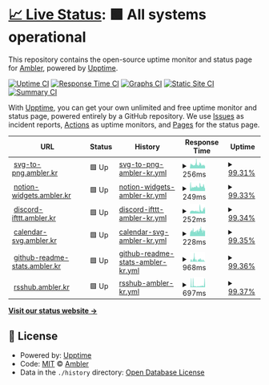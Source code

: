 # [📈 Live Status](https://apps.status.ambler.kr): <!--live status--> **🟩 All systems operational**

This repository contains the open-source uptime monitor and status page for [Ambler](https://ambler.kr), powered by [Upptime](https://github.com/upptime/upptime).

[![Uptime CI](https://github.com/amblerkr/apps.status/workflows/Uptime%20CI/badge.svg)](https://github.com/amblerkr/apps.status/actions?query=workflow%3A%22Uptime+CI%22)
[![Response Time CI](https://github.com/amblerkr/apps.status/workflows/Response%20Time%20CI/badge.svg)](https://github.com/amblerkr/apps.status/actions?query=workflow%3A%22Response+Time+CI%22)
[![Graphs CI](https://github.com/amblerkr/apps.status/workflows/Graphs%20CI/badge.svg)](https://github.com/amblerkr/apps.status/actions?query=workflow%3A%22Graphs+CI%22)
[![Static Site CI](https://github.com/amblerkr/apps.status/workflows/Static%20Site%20CI/badge.svg)](https://github.com/amblerkr/apps.status/actions?query=workflow%3A%22Static+Site+CI%22)
[![Summary CI](https://github.com/amblerkr/apps.status/workflows/Summary%20CI/badge.svg)](https://github.com/amblerkr/apps.status/actions?query=workflow%3A%22Summary+CI%22)

With [Upptime](https://upptime.js.org), you can get your own unlimited and free uptime monitor and status page, powered entirely by a GitHub repository. We use [Issues](https://github.com/amblerkr/apps.status/issues) as incident reports, [Actions](https://github.com/amblerkr/apps.status/actions) as uptime monitors, and [Pages](https://apps.status.ambler.kr) for the status page.

<!--start: status pages-->
<!-- This summary is generated by Upptime (https://github.com/upptime/upptime) -->
<!-- Do not edit this manually, your changes will be overwritten -->
<!-- prettier-ignore -->
| URL | Status | History | Response Time | Uptime |
| --- | ------ | ------- | ------------- | ------ |
| <img alt="" src="https://icons.duckduckgo.com/ip3/svg-to-png.ambler.kr.ico" height="13"> [svg-to-png.ambler.kr](https://svg-to-png.ambler.kr/) | 🟩 Up | [svg-to-png-ambler-kr.yml](https://github.com/amblerkr/apps.status/commits/HEAD/history/svg-to-png-ambler-kr.yml) | <details><summary><img alt="Response time graph" src="./graphs/svg-to-png-ambler-kr/response-time-week.png" height="20"> 256ms</summary><br><a href="https://apps.status.ambler.kr/history/svg-to-png-ambler-kr"><img alt="Response time 275" src="https://img.shields.io/endpoint?url=https%3A%2F%2Fraw.githubusercontent.com%2Famblerkr%2Fapps.status%2FHEAD%2Fapi%2Fsvg-to-png-ambler-kr%2Fresponse-time.json"></a><br><a href="https://apps.status.ambler.kr/history/svg-to-png-ambler-kr"><img alt="24-hour response time 198" src="https://img.shields.io/endpoint?url=https%3A%2F%2Fraw.githubusercontent.com%2Famblerkr%2Fapps.status%2FHEAD%2Fapi%2Fsvg-to-png-ambler-kr%2Fresponse-time-day.json"></a><br><a href="https://apps.status.ambler.kr/history/svg-to-png-ambler-kr"><img alt="7-day response time 256" src="https://img.shields.io/endpoint?url=https%3A%2F%2Fraw.githubusercontent.com%2Famblerkr%2Fapps.status%2FHEAD%2Fapi%2Fsvg-to-png-ambler-kr%2Fresponse-time-week.json"></a><br><a href="https://apps.status.ambler.kr/history/svg-to-png-ambler-kr"><img alt="30-day response time 246" src="https://img.shields.io/endpoint?url=https%3A%2F%2Fraw.githubusercontent.com%2Famblerkr%2Fapps.status%2FHEAD%2Fapi%2Fsvg-to-png-ambler-kr%2Fresponse-time-month.json"></a><br><a href="https://apps.status.ambler.kr/history/svg-to-png-ambler-kr"><img alt="1-year response time 267" src="https://img.shields.io/endpoint?url=https%3A%2F%2Fraw.githubusercontent.com%2Famblerkr%2Fapps.status%2FHEAD%2Fapi%2Fsvg-to-png-ambler-kr%2Fresponse-time-year.json"></a></details> | <details><summary><a href="https://apps.status.ambler.kr/history/svg-to-png-ambler-kr">99.31%</a></summary><a href="https://apps.status.ambler.kr/history/svg-to-png-ambler-kr"><img alt="All-time uptime 100.00%" src="https://img.shields.io/endpoint?url=https%3A%2F%2Fraw.githubusercontent.com%2Famblerkr%2Fapps.status%2FHEAD%2Fapi%2Fsvg-to-png-ambler-kr%2Fuptime.json"></a><br><a href="https://apps.status.ambler.kr/history/svg-to-png-ambler-kr"><img alt="24-hour uptime 100.00%" src="https://img.shields.io/endpoint?url=https%3A%2F%2Fraw.githubusercontent.com%2Famblerkr%2Fapps.status%2FHEAD%2Fapi%2Fsvg-to-png-ambler-kr%2Fuptime-day.json"></a><br><a href="https://apps.status.ambler.kr/history/svg-to-png-ambler-kr"><img alt="7-day uptime 99.31%" src="https://img.shields.io/endpoint?url=https%3A%2F%2Fraw.githubusercontent.com%2Famblerkr%2Fapps.status%2FHEAD%2Fapi%2Fsvg-to-png-ambler-kr%2Fuptime-week.json"></a><br><a href="https://apps.status.ambler.kr/history/svg-to-png-ambler-kr"><img alt="30-day uptime 99.84%" src="https://img.shields.io/endpoint?url=https%3A%2F%2Fraw.githubusercontent.com%2Famblerkr%2Fapps.status%2FHEAD%2Fapi%2Fsvg-to-png-ambler-kr%2Fuptime-month.json"></a><br><a href="https://apps.status.ambler.kr/history/svg-to-png-ambler-kr"><img alt="1-year uptime 99.99%" src="https://img.shields.io/endpoint?url=https%3A%2F%2Fraw.githubusercontent.com%2Famblerkr%2Fapps.status%2FHEAD%2Fapi%2Fsvg-to-png-ambler-kr%2Fuptime-year.json"></a></details>
| <img alt="" src="https://icons.duckduckgo.com/ip3/notion-widgets.ambler.kr.ico" height="13"> [notion-widgets.ambler.kr](https://notion-widgets.ambler.kr/) | 🟩 Up | [notion-widgets-ambler-kr.yml](https://github.com/amblerkr/apps.status/commits/HEAD/history/notion-widgets-ambler-kr.yml) | <details><summary><img alt="Response time graph" src="./graphs/notion-widgets-ambler-kr/response-time-week.png" height="20"> 249ms</summary><br><a href="https://apps.status.ambler.kr/history/notion-widgets-ambler-kr"><img alt="Response time 250" src="https://img.shields.io/endpoint?url=https%3A%2F%2Fraw.githubusercontent.com%2Famblerkr%2Fapps.status%2FHEAD%2Fapi%2Fnotion-widgets-ambler-kr%2Fresponse-time.json"></a><br><a href="https://apps.status.ambler.kr/history/notion-widgets-ambler-kr"><img alt="24-hour response time 208" src="https://img.shields.io/endpoint?url=https%3A%2F%2Fraw.githubusercontent.com%2Famblerkr%2Fapps.status%2FHEAD%2Fapi%2Fnotion-widgets-ambler-kr%2Fresponse-time-day.json"></a><br><a href="https://apps.status.ambler.kr/history/notion-widgets-ambler-kr"><img alt="7-day response time 249" src="https://img.shields.io/endpoint?url=https%3A%2F%2Fraw.githubusercontent.com%2Famblerkr%2Fapps.status%2FHEAD%2Fapi%2Fnotion-widgets-ambler-kr%2Fresponse-time-week.json"></a><br><a href="https://apps.status.ambler.kr/history/notion-widgets-ambler-kr"><img alt="30-day response time 247" src="https://img.shields.io/endpoint?url=https%3A%2F%2Fraw.githubusercontent.com%2Famblerkr%2Fapps.status%2FHEAD%2Fapi%2Fnotion-widgets-ambler-kr%2Fresponse-time-month.json"></a><br><a href="https://apps.status.ambler.kr/history/notion-widgets-ambler-kr"><img alt="1-year response time 254" src="https://img.shields.io/endpoint?url=https%3A%2F%2Fraw.githubusercontent.com%2Famblerkr%2Fapps.status%2FHEAD%2Fapi%2Fnotion-widgets-ambler-kr%2Fresponse-time-year.json"></a></details> | <details><summary><a href="https://apps.status.ambler.kr/history/notion-widgets-ambler-kr">99.33%</a></summary><a href="https://apps.status.ambler.kr/history/notion-widgets-ambler-kr"><img alt="All-time uptime 100.00%" src="https://img.shields.io/endpoint?url=https%3A%2F%2Fraw.githubusercontent.com%2Famblerkr%2Fapps.status%2FHEAD%2Fapi%2Fnotion-widgets-ambler-kr%2Fuptime.json"></a><br><a href="https://apps.status.ambler.kr/history/notion-widgets-ambler-kr"><img alt="24-hour uptime 100.00%" src="https://img.shields.io/endpoint?url=https%3A%2F%2Fraw.githubusercontent.com%2Famblerkr%2Fapps.status%2FHEAD%2Fapi%2Fnotion-widgets-ambler-kr%2Fuptime-day.json"></a><br><a href="https://apps.status.ambler.kr/history/notion-widgets-ambler-kr"><img alt="7-day uptime 99.33%" src="https://img.shields.io/endpoint?url=https%3A%2F%2Fraw.githubusercontent.com%2Famblerkr%2Fapps.status%2FHEAD%2Fapi%2Fnotion-widgets-ambler-kr%2Fuptime-week.json"></a><br><a href="https://apps.status.ambler.kr/history/notion-widgets-ambler-kr"><img alt="30-day uptime 99.84%" src="https://img.shields.io/endpoint?url=https%3A%2F%2Fraw.githubusercontent.com%2Famblerkr%2Fapps.status%2FHEAD%2Fapi%2Fnotion-widgets-ambler-kr%2Fuptime-month.json"></a><br><a href="https://apps.status.ambler.kr/history/notion-widgets-ambler-kr"><img alt="1-year uptime 99.99%" src="https://img.shields.io/endpoint?url=https%3A%2F%2Fraw.githubusercontent.com%2Famblerkr%2Fapps.status%2FHEAD%2Fapi%2Fnotion-widgets-ambler-kr%2Fuptime-year.json"></a></details>
| <img alt="" src="https://icons.duckduckgo.com/ip3/discord-ifttt.ambler.kr.ico" height="13"> [discord-ifttt.ambler.kr](https://discord-ifttt.ambler.kr/) | 🟩 Up | [discord-ifttt-ambler-kr.yml](https://github.com/amblerkr/apps.status/commits/HEAD/history/discord-ifttt-ambler-kr.yml) | <details><summary><img alt="Response time graph" src="./graphs/discord-ifttt-ambler-kr/response-time-week.png" height="20"> 252ms</summary><br><a href="https://apps.status.ambler.kr/history/discord-ifttt-ambler-kr"><img alt="Response time 254" src="https://img.shields.io/endpoint?url=https%3A%2F%2Fraw.githubusercontent.com%2Famblerkr%2Fapps.status%2FHEAD%2Fapi%2Fdiscord-ifttt-ambler-kr%2Fresponse-time.json"></a><br><a href="https://apps.status.ambler.kr/history/discord-ifttt-ambler-kr"><img alt="24-hour response time 349" src="https://img.shields.io/endpoint?url=https%3A%2F%2Fraw.githubusercontent.com%2Famblerkr%2Fapps.status%2FHEAD%2Fapi%2Fdiscord-ifttt-ambler-kr%2Fresponse-time-day.json"></a><br><a href="https://apps.status.ambler.kr/history/discord-ifttt-ambler-kr"><img alt="7-day response time 252" src="https://img.shields.io/endpoint?url=https%3A%2F%2Fraw.githubusercontent.com%2Famblerkr%2Fapps.status%2FHEAD%2Fapi%2Fdiscord-ifttt-ambler-kr%2Fresponse-time-week.json"></a><br><a href="https://apps.status.ambler.kr/history/discord-ifttt-ambler-kr"><img alt="30-day response time 253" src="https://img.shields.io/endpoint?url=https%3A%2F%2Fraw.githubusercontent.com%2Famblerkr%2Fapps.status%2FHEAD%2Fapi%2Fdiscord-ifttt-ambler-kr%2Fresponse-time-month.json"></a><br><a href="https://apps.status.ambler.kr/history/discord-ifttt-ambler-kr"><img alt="1-year response time 242" src="https://img.shields.io/endpoint?url=https%3A%2F%2Fraw.githubusercontent.com%2Famblerkr%2Fapps.status%2FHEAD%2Fapi%2Fdiscord-ifttt-ambler-kr%2Fresponse-time-year.json"></a></details> | <details><summary><a href="https://apps.status.ambler.kr/history/discord-ifttt-ambler-kr">99.34%</a></summary><a href="https://apps.status.ambler.kr/history/discord-ifttt-ambler-kr"><img alt="All-time uptime 100.00%" src="https://img.shields.io/endpoint?url=https%3A%2F%2Fraw.githubusercontent.com%2Famblerkr%2Fapps.status%2FHEAD%2Fapi%2Fdiscord-ifttt-ambler-kr%2Fuptime.json"></a><br><a href="https://apps.status.ambler.kr/history/discord-ifttt-ambler-kr"><img alt="24-hour uptime 100.00%" src="https://img.shields.io/endpoint?url=https%3A%2F%2Fraw.githubusercontent.com%2Famblerkr%2Fapps.status%2FHEAD%2Fapi%2Fdiscord-ifttt-ambler-kr%2Fuptime-day.json"></a><br><a href="https://apps.status.ambler.kr/history/discord-ifttt-ambler-kr"><img alt="7-day uptime 99.34%" src="https://img.shields.io/endpoint?url=https%3A%2F%2Fraw.githubusercontent.com%2Famblerkr%2Fapps.status%2FHEAD%2Fapi%2Fdiscord-ifttt-ambler-kr%2Fuptime-week.json"></a><br><a href="https://apps.status.ambler.kr/history/discord-ifttt-ambler-kr"><img alt="30-day uptime 99.85%" src="https://img.shields.io/endpoint?url=https%3A%2F%2Fraw.githubusercontent.com%2Famblerkr%2Fapps.status%2FHEAD%2Fapi%2Fdiscord-ifttt-ambler-kr%2Fuptime-month.json"></a><br><a href="https://apps.status.ambler.kr/history/discord-ifttt-ambler-kr"><img alt="1-year uptime 99.99%" src="https://img.shields.io/endpoint?url=https%3A%2F%2Fraw.githubusercontent.com%2Famblerkr%2Fapps.status%2FHEAD%2Fapi%2Fdiscord-ifttt-ambler-kr%2Fuptime-year.json"></a></details>
| <img alt="" src="https://icons.duckduckgo.com/ip3/calendar-svg.ambler.kr.ico" height="13"> [calendar-svg.ambler.kr](https://calendar-svg.ambler.kr/) | 🟩 Up | [calendar-svg-ambler-kr.yml](https://github.com/amblerkr/apps.status/commits/HEAD/history/calendar-svg-ambler-kr.yml) | <details><summary><img alt="Response time graph" src="./graphs/calendar-svg-ambler-kr/response-time-week.png" height="20"> 228ms</summary><br><a href="https://apps.status.ambler.kr/history/calendar-svg-ambler-kr"><img alt="Response time 231" src="https://img.shields.io/endpoint?url=https%3A%2F%2Fraw.githubusercontent.com%2Famblerkr%2Fapps.status%2FHEAD%2Fapi%2Fcalendar-svg-ambler-kr%2Fresponse-time.json"></a><br><a href="https://apps.status.ambler.kr/history/calendar-svg-ambler-kr"><img alt="24-hour response time 206" src="https://img.shields.io/endpoint?url=https%3A%2F%2Fraw.githubusercontent.com%2Famblerkr%2Fapps.status%2FHEAD%2Fapi%2Fcalendar-svg-ambler-kr%2Fresponse-time-day.json"></a><br><a href="https://apps.status.ambler.kr/history/calendar-svg-ambler-kr"><img alt="7-day response time 228" src="https://img.shields.io/endpoint?url=https%3A%2F%2Fraw.githubusercontent.com%2Famblerkr%2Fapps.status%2FHEAD%2Fapi%2Fcalendar-svg-ambler-kr%2Fresponse-time-week.json"></a><br><a href="https://apps.status.ambler.kr/history/calendar-svg-ambler-kr"><img alt="30-day response time 237" src="https://img.shields.io/endpoint?url=https%3A%2F%2Fraw.githubusercontent.com%2Famblerkr%2Fapps.status%2FHEAD%2Fapi%2Fcalendar-svg-ambler-kr%2Fresponse-time-month.json"></a><br><a href="https://apps.status.ambler.kr/history/calendar-svg-ambler-kr"><img alt="1-year response time 234" src="https://img.shields.io/endpoint?url=https%3A%2F%2Fraw.githubusercontent.com%2Famblerkr%2Fapps.status%2FHEAD%2Fapi%2Fcalendar-svg-ambler-kr%2Fresponse-time-year.json"></a></details> | <details><summary><a href="https://apps.status.ambler.kr/history/calendar-svg-ambler-kr">99.35%</a></summary><a href="https://apps.status.ambler.kr/history/calendar-svg-ambler-kr"><img alt="All-time uptime 100.00%" src="https://img.shields.io/endpoint?url=https%3A%2F%2Fraw.githubusercontent.com%2Famblerkr%2Fapps.status%2FHEAD%2Fapi%2Fcalendar-svg-ambler-kr%2Fuptime.json"></a><br><a href="https://apps.status.ambler.kr/history/calendar-svg-ambler-kr"><img alt="24-hour uptime 100.00%" src="https://img.shields.io/endpoint?url=https%3A%2F%2Fraw.githubusercontent.com%2Famblerkr%2Fapps.status%2FHEAD%2Fapi%2Fcalendar-svg-ambler-kr%2Fuptime-day.json"></a><br><a href="https://apps.status.ambler.kr/history/calendar-svg-ambler-kr"><img alt="7-day uptime 99.35%" src="https://img.shields.io/endpoint?url=https%3A%2F%2Fraw.githubusercontent.com%2Famblerkr%2Fapps.status%2FHEAD%2Fapi%2Fcalendar-svg-ambler-kr%2Fuptime-week.json"></a><br><a href="https://apps.status.ambler.kr/history/calendar-svg-ambler-kr"><img alt="30-day uptime 99.85%" src="https://img.shields.io/endpoint?url=https%3A%2F%2Fraw.githubusercontent.com%2Famblerkr%2Fapps.status%2FHEAD%2Fapi%2Fcalendar-svg-ambler-kr%2Fuptime-month.json"></a><br><a href="https://apps.status.ambler.kr/history/calendar-svg-ambler-kr"><img alt="1-year uptime 99.99%" src="https://img.shields.io/endpoint?url=https%3A%2F%2Fraw.githubusercontent.com%2Famblerkr%2Fapps.status%2FHEAD%2Fapi%2Fcalendar-svg-ambler-kr%2Fuptime-year.json"></a></details>
| <img alt="" src="https://icons.duckduckgo.com/ip3/github-readme-stats.ambler.kr.ico" height="13"> [github-readme-stats.ambler.kr](https://github-readme-stats.ambler.kr/api?username=amblerkr) | 🟩 Up | [github-readme-stats-ambler-kr.yml](https://github.com/amblerkr/apps.status/commits/HEAD/history/github-readme-stats-ambler-kr.yml) | <details><summary><img alt="Response time graph" src="./graphs/github-readme-stats-ambler-kr/response-time-week.png" height="20"> 968ms</summary><br><a href="https://apps.status.ambler.kr/history/github-readme-stats-ambler-kr"><img alt="Response time 832" src="https://img.shields.io/endpoint?url=https%3A%2F%2Fraw.githubusercontent.com%2Famblerkr%2Fapps.status%2FHEAD%2Fapi%2Fgithub-readme-stats-ambler-kr%2Fresponse-time.json"></a><br><a href="https://apps.status.ambler.kr/history/github-readme-stats-ambler-kr"><img alt="24-hour response time 153" src="https://img.shields.io/endpoint?url=https%3A%2F%2Fraw.githubusercontent.com%2Famblerkr%2Fapps.status%2FHEAD%2Fapi%2Fgithub-readme-stats-ambler-kr%2Fresponse-time-day.json"></a><br><a href="https://apps.status.ambler.kr/history/github-readme-stats-ambler-kr"><img alt="7-day response time 968" src="https://img.shields.io/endpoint?url=https%3A%2F%2Fraw.githubusercontent.com%2Famblerkr%2Fapps.status%2FHEAD%2Fapi%2Fgithub-readme-stats-ambler-kr%2Fresponse-time-week.json"></a><br><a href="https://apps.status.ambler.kr/history/github-readme-stats-ambler-kr"><img alt="30-day response time 1008" src="https://img.shields.io/endpoint?url=https%3A%2F%2Fraw.githubusercontent.com%2Famblerkr%2Fapps.status%2FHEAD%2Fapi%2Fgithub-readme-stats-ambler-kr%2Fresponse-time-month.json"></a><br><a href="https://apps.status.ambler.kr/history/github-readme-stats-ambler-kr"><img alt="1-year response time 835" src="https://img.shields.io/endpoint?url=https%3A%2F%2Fraw.githubusercontent.com%2Famblerkr%2Fapps.status%2FHEAD%2Fapi%2Fgithub-readme-stats-ambler-kr%2Fresponse-time-year.json"></a></details> | <details><summary><a href="https://apps.status.ambler.kr/history/github-readme-stats-ambler-kr">99.36%</a></summary><a href="https://apps.status.ambler.kr/history/github-readme-stats-ambler-kr"><img alt="All-time uptime 100.00%" src="https://img.shields.io/endpoint?url=https%3A%2F%2Fraw.githubusercontent.com%2Famblerkr%2Fapps.status%2FHEAD%2Fapi%2Fgithub-readme-stats-ambler-kr%2Fuptime.json"></a><br><a href="https://apps.status.ambler.kr/history/github-readme-stats-ambler-kr"><img alt="24-hour uptime 100.00%" src="https://img.shields.io/endpoint?url=https%3A%2F%2Fraw.githubusercontent.com%2Famblerkr%2Fapps.status%2FHEAD%2Fapi%2Fgithub-readme-stats-ambler-kr%2Fuptime-day.json"></a><br><a href="https://apps.status.ambler.kr/history/github-readme-stats-ambler-kr"><img alt="7-day uptime 99.36%" src="https://img.shields.io/endpoint?url=https%3A%2F%2Fraw.githubusercontent.com%2Famblerkr%2Fapps.status%2FHEAD%2Fapi%2Fgithub-readme-stats-ambler-kr%2Fuptime-week.json"></a><br><a href="https://apps.status.ambler.kr/history/github-readme-stats-ambler-kr"><img alt="30-day uptime 99.85%" src="https://img.shields.io/endpoint?url=https%3A%2F%2Fraw.githubusercontent.com%2Famblerkr%2Fapps.status%2FHEAD%2Fapi%2Fgithub-readme-stats-ambler-kr%2Fuptime-month.json"></a><br><a href="https://apps.status.ambler.kr/history/github-readme-stats-ambler-kr"><img alt="1-year uptime 99.99%" src="https://img.shields.io/endpoint?url=https%3A%2F%2Fraw.githubusercontent.com%2Famblerkr%2Fapps.status%2FHEAD%2Fapi%2Fgithub-readme-stats-ambler-kr%2Fuptime-year.json"></a></details>
| <img alt="" src="https://icons.duckduckgo.com/ip3/rsshub.ambler.kr.ico" height="13"> [rsshub.ambler.kr](https://rsshub.ambler.kr/) | 🟩 Up | [rsshub-ambler-kr.yml](https://github.com/amblerkr/apps.status/commits/HEAD/history/rsshub-ambler-kr.yml) | <details><summary><img alt="Response time graph" src="./graphs/rsshub-ambler-kr/response-time-week.png" height="20"> 697ms</summary><br><a href="https://apps.status.ambler.kr/history/rsshub-ambler-kr"><img alt="Response time 881" src="https://img.shields.io/endpoint?url=https%3A%2F%2Fraw.githubusercontent.com%2Famblerkr%2Fapps.status%2FHEAD%2Fapi%2Frsshub-ambler-kr%2Fresponse-time.json"></a><br><a href="https://apps.status.ambler.kr/history/rsshub-ambler-kr"><img alt="24-hour response time 1430" src="https://img.shields.io/endpoint?url=https%3A%2F%2Fraw.githubusercontent.com%2Famblerkr%2Fapps.status%2FHEAD%2Fapi%2Frsshub-ambler-kr%2Fresponse-time-day.json"></a><br><a href="https://apps.status.ambler.kr/history/rsshub-ambler-kr"><img alt="7-day response time 697" src="https://img.shields.io/endpoint?url=https%3A%2F%2Fraw.githubusercontent.com%2Famblerkr%2Fapps.status%2FHEAD%2Fapi%2Frsshub-ambler-kr%2Fresponse-time-week.json"></a><br><a href="https://apps.status.ambler.kr/history/rsshub-ambler-kr"><img alt="30-day response time 948" src="https://img.shields.io/endpoint?url=https%3A%2F%2Fraw.githubusercontent.com%2Famblerkr%2Fapps.status%2FHEAD%2Fapi%2Frsshub-ambler-kr%2Fresponse-time-month.json"></a><br><a href="https://apps.status.ambler.kr/history/rsshub-ambler-kr"><img alt="1-year response time 939" src="https://img.shields.io/endpoint?url=https%3A%2F%2Fraw.githubusercontent.com%2Famblerkr%2Fapps.status%2FHEAD%2Fapi%2Frsshub-ambler-kr%2Fresponse-time-year.json"></a></details> | <details><summary><a href="https://apps.status.ambler.kr/history/rsshub-ambler-kr">99.37%</a></summary><a href="https://apps.status.ambler.kr/history/rsshub-ambler-kr"><img alt="All-time uptime 99.99%" src="https://img.shields.io/endpoint?url=https%3A%2F%2Fraw.githubusercontent.com%2Famblerkr%2Fapps.status%2FHEAD%2Fapi%2Frsshub-ambler-kr%2Fuptime.json"></a><br><a href="https://apps.status.ambler.kr/history/rsshub-ambler-kr"><img alt="24-hour uptime 100.00%" src="https://img.shields.io/endpoint?url=https%3A%2F%2Fraw.githubusercontent.com%2Famblerkr%2Fapps.status%2FHEAD%2Fapi%2Frsshub-ambler-kr%2Fuptime-day.json"></a><br><a href="https://apps.status.ambler.kr/history/rsshub-ambler-kr"><img alt="7-day uptime 99.37%" src="https://img.shields.io/endpoint?url=https%3A%2F%2Fraw.githubusercontent.com%2Famblerkr%2Fapps.status%2FHEAD%2Fapi%2Frsshub-ambler-kr%2Fuptime-week.json"></a><br><a href="https://apps.status.ambler.kr/history/rsshub-ambler-kr"><img alt="30-day uptime 99.85%" src="https://img.shields.io/endpoint?url=https%3A%2F%2Fraw.githubusercontent.com%2Famblerkr%2Fapps.status%2FHEAD%2Fapi%2Frsshub-ambler-kr%2Fuptime-month.json"></a><br><a href="https://apps.status.ambler.kr/history/rsshub-ambler-kr"><img alt="1-year uptime 99.99%" src="https://img.shields.io/endpoint?url=https%3A%2F%2Fraw.githubusercontent.com%2Famblerkr%2Fapps.status%2FHEAD%2Fapi%2Frsshub-ambler-kr%2Fuptime-year.json"></a></details>

<!--end: status pages-->

[**Visit our status website →**](https://apps.status.ambler.kr)

## 📄 License

- Powered by: [Upptime](https://github.com/upptime/upptime)
- Code: [MIT](./LICENSE) © [Ambler](https://ambler.kr)
- Data in the `./history` directory: [Open Database License](https://opendatacommons.org/licenses/odbl/1-0/)

